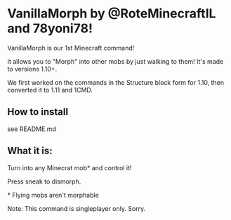 # VanillaMorph by @RoteMinecraftIL and 78yoni78!
VanillaMorph is our 1st Minecraft command!

It allows you to "Morph" into other mobs by just walking to them! It's made to versions 1.10+.

We first worked on the commands in the Structure block form for 1.10, then converted it to 1.11 and 1CMD.

## How to install
see README.md

## What it is:
Turn into any Minecrat mob* and control it!

Press sneak to dismorph.

\* Flying mobs aren't morphable

Note: This command is singleplayer only. Sorry.
